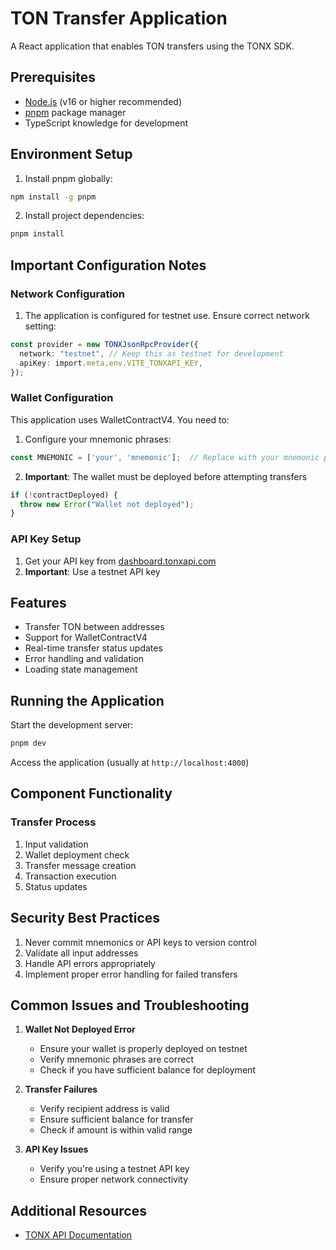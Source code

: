 # TON Transfer Application

A React application that enables TON transfers using the TONX SDK.

## Prerequisites

- [Node.js](https://nodejs.org/) (v16 or higher recommended)
- [pnpm](https://pnpm.io/) package manager
- TypeScript knowledge for development

## Environment Setup

1. Install pnpm globally:
```bash
npm install -g pnpm
```

2. Install project dependencies:
```bash
pnpm install
```

## Important Configuration Notes

### Network Configuration

1. The application is configured for testnet use. Ensure correct network setting:
```typescript
const provider = new TONXJsonRpcProvider({
  network: "testnet", // Keep this as testnet for development
  apiKey: import.meta.env.VITE_TONXAPI_KEY,
});
```

### Wallet Configuration

This application uses WalletContractV4. You need to:

1. Configure your mnemonic phrases:
```typescript
const MNEMONIC = ['your', 'mnemonic'];  // Replace with your mnemonic phrases
```

2. **Important**: The wallet must be deployed before attempting transfers
```typescript
if (!contractDeployed) {
  throw new Error("Wallet not deployed");
}
```

### API Key Setup

1. Get your API key from [dashboard.tonxapi.com](https://dashboard.tonxapi.com)
2. **Important**: Use a testnet API key

## Features

- Transfer TON between addresses
- Support for WalletContractV4
- Real-time transfer status updates
- Error handling and validation
- Loading state management

## Running the Application

Start the development server:
```bash
pnpm dev
```

Access the application (usually at `http://localhost:4000`)

## Component Functionality

### Transfer Process
1. Input validation
2. Wallet deployment check
3. Transfer message creation
4. Transaction execution
5. Status updates

## Security Best Practices

1. Never commit mnemonics or API keys to version control
2. Validate all input addresses
3. Handle API errors appropriately
4. Implement proper error handling for failed transfers

## Common Issues and Troubleshooting

1. **Wallet Not Deployed Error**
   - Ensure your wallet is properly deployed on testnet
   - Verify mnemonic phrases are correct
   - Check if you have sufficient balance for deployment

2. **Transfer Failures**
   - Verify recipient address is valid
   - Ensure sufficient balance for transfer
   - Check if amount is within valid range

3. **API Key Issues**
   - Verify you're using a testnet API key
   - Ensure proper network connectivity

## Additional Resources

- [TONX API Documentation](https://docs.tonxapi.com)

